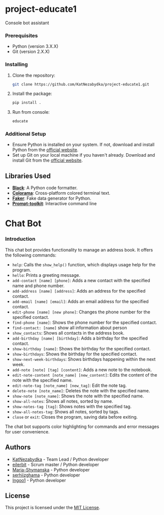 # project-educate1

Console bot assistant

### Prerequisites

- Python (version 3.X.X)
- Git (version 2.X.X)

### Installing

1. Clone the repository:

   ```bash
   git clone https://github.com/KatNezabydka/project-educate1.git
   ```

2. Install the package:

   ```bash
   pip install .
   ```

3. Run from console:

   ```bash
   educate
   ```

### Additional Setup

- Ensure Python is installed on your system. If not, download and install Python from the [official website](https://www.python.org/).
- Set up Git on your local machine if you haven't already. Download and install Git from the [official website](https://git-scm.com/).

## Libraries Used

- **[Black](https://github.com/psf/black)**: A Python code formatter.
- **[Colorama](https://github.com/tartley/colorama)**: Cross-platform colored terminal text.
- **[Faker](https://github.com/joke2k/faker)**: Fake data generator for Python.
- **[Prompt-toolkit](https://github.com/prompt-toolkit/python-prompt-toolkit)**: Interactive command line

# Chat Bot

### Introduction

This chat bot provides functionality to manage an address book. It offers the following commands:

- `help`: Calls the `show_help()` function, which displays usage help for the program.
- `hello`: Prints a greeting message.
- `add-contact [name] [phone]`: Adds a new contact with the specified name and phone number.
- `add-address [name] [address]`: Adds an address for the specified contact.
- `add-email [name] [email]`: Adds an email address for the specified contact.
- `edit-phone [name] [new phone]`: Changes the phone number for the specified contact.
- `find-phone [name]`: Shows the phone number for the specified contact.
- `find-contact: [name]` show all information about person
- `show_contacts`: Shows all contacts in the address book.
- `add-birthday [name] [birthday]`: Adds a birthday for the specified contact.
- `show-birthday [name]`: Shows the birthday for the specified contact.
- `show-birthdays`: Shows the birthday for the specified contact.
- `show-next-week-birthdays`: Shows birthdays happening within the next week.
- `add-note [note] [tag] [content]`: Adds a new note to the notebook.
- `edit-note-content [note_name] [new_content]`: Edits the content of the note with the specified name.
- `edit-note-tag [note_name] [new_tag]`: Edit the note tag.
- `delete-note [note_name]`: Deletes the note with the specified name.
- `show-note [note_name]`: Shows the note with the specified name.
- `show-all-notes`: Shows all notes, sorted by name.
- `show-notes-tag [tag]`: Shows notes with the specified tag.
- `show-all-notes-tag`: Shows all notes, sorted by tags.
- `close` or `exit`: Closes the program, saving data before exiting.

The chat bot supports color highlighting for commands and error messages for user convenience.

## Authors

- [KatNezabydka](https://github.com/KatNezabydka) - Team Lead / Python developer
- [eilerbit](https://github.com/eilerbit) - Scrum master / Python developer
- [Maria-Shymanska](https://github.com/Maria-Shymanska) - Python developer
- [serhiizghama](https://github.com/serhiizghama) - Python developer
- [Ingoo1](https://github.com/Ingoo1) - Python developer

## License

This project is licensed under the [MIT License](https://github.com/KatNezabydka/project-educate1).
